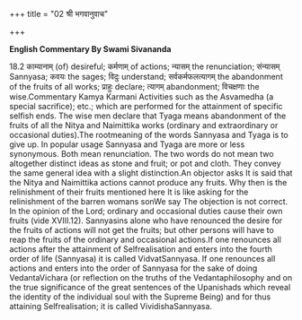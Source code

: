 +++
title = "02 श्री भगवानुवाच"

+++




**English Commentary By Swami Sivananda**

18.2 काम्यानाम् (of) desireful; कर्मणाम् of actions; न्यासम् the
renunciation; संन्यासम् Sannyasa; कवयः the sages; विदुः understand;
सर्वकर्मफलत्यागम् the abandonment of the fruits of all works; प्राहुः
declare; त्यागम् abandonment; विचक्षणाः the wise.Commentary Kamya
Karmani Activities such as the Asvamedha (a special sacrifice); etc.;
which are performed for the attainment of specific selfish ends. The
wise men declare that Tyaga means abandonment of the fruits of all the
Nitya and Naimittika works (ordinary and extraordinary or occasional
duties).The rootmeaning of the words Sannyasa and Tyaga is to give up.
In popular usage Sannyasa and Tyaga are more or less synonymous. Both
mean renunciation. The two words do not mean two altogether distinct
ideas as stone and fruit; or pot and cloth. They convey the same general
idea with a slight distinction.An objector asks It is said that the
Nitya and Naimittika actions cannot produce any fruits. Why then is the
relinishment of their fruits mentioned here It is like asking for the
relinishment of the barren womans sonWe say The objection is not
correct. In the opinion of the Lord; ordinary and occasional duties
cause their own fruits (vide XVIII.12). Sannyasins alone who have
renounced the desire for the fruits of actions will not get the fruits;
but other persons will have to reap the fruits of the ordinary and
occasional actions.If one renounces all actions after the attainment of
Selfrealisation and enters into the fourth order of life (Sannyasa) it
is called VidvatSannyasa. If one renounces all actions and enters into
the order of Sannyasa for the sake of doing VedantaVichara (or
reflection on the truths of the Vedantaphilosophy and on the true
significance of the great sentences of the Upanishads which reveal the
identity of the individual soul with the Supreme Being) and for thus
attaining Selfrealisation; it is called VividishaSannyasa.

